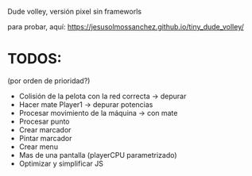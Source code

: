 Dude volley, versión pixel sin frameworls

para probar, aquí: https://jesusolmossanchez.github.io/tiny_dude_volley/

# TODOS:
(por orden de prioridad?)

- Colisión de la pelota con la red correcta -> depurar
- Hacer mate Player1 -> depurar potencias
- Procesar movimiento de la máquina -> con mate
- Procesar punto
- Crear marcador
- Pintar marcador
- Crear menu
- Mas de una pantalla (playerCPU parametrizado)
- Optimizar y simplificar JS

